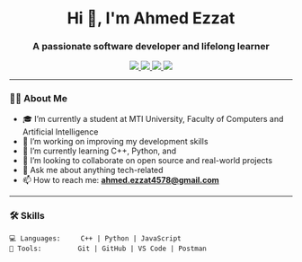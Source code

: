 <h1 align="center">Hi 👋, I'm Ahmed Ezzat</h1>
<h3 align="center">A passionate software developer and lifelong learner</h3>

<p align="center">
  <a href="https://www.linkedin.com/in/ahmed-ezzat-5b2643323" target="_blank">
    <img src="https://img.shields.io/badge/-LinkedIn-0A66C2?style=for-the-badge&logo=linkedin&logoColor=white" />
  </a>
  <a href="https://www.instagram.com/ahmed__ez1.0" target="_blank">
    <img src="https://img.shields.io/badge/-Instagram-E4405F?style=for-the-badge&logo=instagram&logoColor=white" />
  </a>

  <a href="https://www.kaggle.com/ahmadezzat1" target="_blank">
    <img src="https://img.shields.io/badge/-Kaggle-20BEFF?style=for-the-badge&logo=kaggle&logoColor=white" />
  </a>


  <a href="https://www.facebook.com/share/oQwfjpfxP41AR5tL" target="_blank">
    <img src="https://img.shields.io/badge/-Facebook-1877F2?style=for-the-badge&logo=facebook&logoColor=white" />
    
  </a>
  
</p>

---

### 🧑‍💻 About Me

- 🎓 I’m currently a student at MTI University, Faculty of Computers and Artificial Intelligence  
- 🔭 I’m working on improving my  development skills  
- 🌱 I’m currently learning C++, Python, and   
- 🤝 I’m looking to collaborate on open source and real-world projects  
- 💬 Ask me about anything tech-related  
- 📫 How to reach me: **ahmed.ezzat4578@gmail.com**

---

### 🛠️ Skills

```text
💻 Languages:     C++ | Python | JavaScript
🧰 Tools:         Git | GitHub | VS Code | Postman
